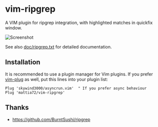 # vim-ripgrep  

A VIM plugin for ripgrep integration, with highlighted matches in quickfix window.

![Screenshot](/../screenshot/screenshots/ripgrep.png?raw=true "Screenshot")

See also [doc/ripgrep.txt](http://raw.github.com/mattia72/vim-ripgrep/master/doc/ripgrep.txt)
for detailed documentation.

##  Installation

It is recommended to use a plugin manager for Vim plugins.
If you prefer [vim-plug](https://github.com/junegunn/vim-plug "vim-plug") as
well, put this lines into your plugin list:
```
Plug 'skywind3000/asyncrun.vim'  " If you prefer async behaviour
Plug 'mattia72/vim-ripgrep' 
```

## Thanks
* https://github.com/BurntSushi/ripgrep
